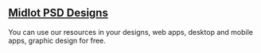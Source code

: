 <h2><a href="https://www.midlot.com/">Midlot PSD Designs</a></h2>
<p>You can use our resources in your designs, web apps, desktop and mobile apps, graphic design for free.</p>